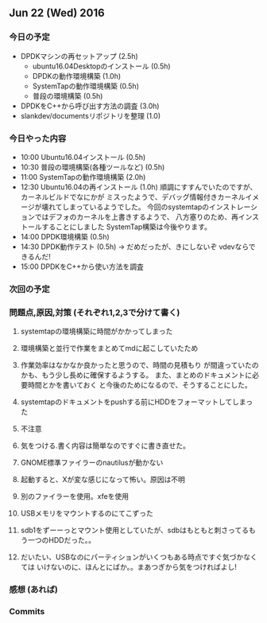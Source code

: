 

## Jun 22 (Wed) 2016

### 今日の予定

 - DPDKマシンの再セットアップ (2.5h)
      - ubuntu16.04Desktopのインストール (0.5h)
      - DPDKの動作環境構築 (1.0h)
      - SystemTapの動作環境構築 (0.5h)
      - 普段の環境構築 (0.5h)
 - DPDKをC++から呼び出す方法の調査 (3.0h)
 - slankdev/documentsリポジトリを整理 (1.0) 


### 今日やった内容

 - 10:00 Ubuntu16.04インストール (0.5h)
 - 10:30 普段の環境構築(各種ツールなど) (0.5h)
 - 11:00 SystemTapの動作環境構築 (2.0h)
 - 12:30 Ubuntu16.04の再インストール (1.0h)
         順調にすすんでいたのですが、カーネルビルドでなにかが
         ミスったようで、デバッグ情報付きカーネルイメージが壊れてしまっているようでした。
         今回のsystemtapのインストレーションではデフォのカーネルを上書きするようで、
         八方塞りのため、再インストールすることにしました
		 SystemTap構築は今後やります。
 - 14:00 DPDK環境構築 (0.5h)
 - 14:30 DPDK動作テスト (0.5h) -> だめだったが、きにしないぞ vdevならできるんだ!
 - 15:00 DPDKをC++から使い方法を調査

### 次回の予定
### 問題点,原因,対策 (それぞれ1,2,3で分けて書く)

 1. systemtapの環境構築に時間がかかってしまった
 2. 環境構築と並行で作業をまとめてmdに起こしていたため
 3. 作業効率はなかなか良かったと思うので、時間の見積もり
    が間違っていたのかも、もう少し長めに確保するようする。
    また、まとめのドキュメントに必要時間とかを書いておく
	と今後のためになるので、そうすることにした。
 
 1. systemtapのドキュメントをpushする前にHDDをフォーマットしてしまった
 2. 不注意
 3. 気をつける.書く内容は簡単なのですぐに書き直せた。

 1. GNOME標準ファイラーのnautilusが動かない
 2. 起動すると、Xが変な感じになって怖い。原因は不明
 3. 別のファイラーを使用。xfeを使用 

 1. USBメモリをマウントするのにてこずった
 2. sdb1をずーーっとマウント使用としていたが、sdbはもともと刺さってるもう一つのHDDだった。。
 3. だいたい、USBなのにパーティションがいくつもある時点ですぐ気づかなくては
    いけないのに、ほんとにばか。。まあつぎから気をつければよし!


### 感想 (あれば)
### Commits
